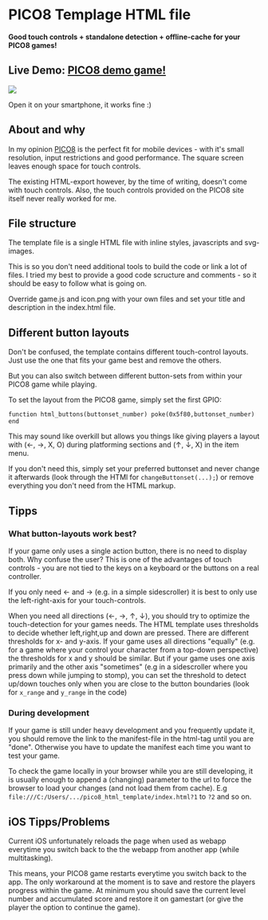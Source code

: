 # PICO8 Templage HTML file

**Good touch controls + standalone detection + offline-cache for your PICO8 games!**


## Live Demo: [PICO8 demo game!](https://headjump.github.io/pico8_html_template/)

[<img src="https://github.com/headjump/pico8_html_template/blob/gh-pages/html-demo.jpg?raw=true">](https://headjump.github.io/pico8_html_template/)

Open it on your smartphone, it works fine :)


## About and why

In my opinion [PICO8](https://www.lexaloffle.com/pico-8.php) is the perfect fit for mobile devices - with it's small resolution, input restrictions and good performance. The square screen leaves enough space for touch controls.

The existing HTML-export however, by the time of writing, doesn't come with touch controls. Also, the touch controls provided on the PICO8 site itself never really worked for me.


## File structure

The template file is a single HTML file with inline styles, javascripts and svg-images.

This is so you don't need additional tools to build the code or link a lot of files. I tried my best to provide a good code scructure and comments - so it should be easy to follow what is going on.

Override game.js and icon.png with your own files and set your title and description in the index.html file.



## Different button layouts

Don't be confused, the template contains different touch-control layouts. Just use the one that fits your game best and remove the others.

But you can also switch between different button-sets from within your PICO8 game while playing.

To set the layout from the PICO8 game, simply set the first GPIO:

```
function html_buttons(buttonset_number) poke(0x5f80,buttonset_number) end
```

This may sound like overkill but allows you things like giving players a layout with (←, →, X, O) during platforming sections and (↑, ↓, X) in the item menu.

If you don't need this, simply set your preferred buttonset and never change it afterwards (look through the HTMl for `changeButtonset(...);`) or remove everything you don't need from the HTML markup.


## Tipps

### What button-layouts work best?

If your game only uses a single action button, there is no need to display both. Why confuse the user? This is one of the advantages of touch controls - you are not tied to the keys on a keyboard or the buttons on a real controller.

If you only need ← and → (e.g. in a simple sidescroller) it is best to only use the left-right-axis for your touch-controls.

When you need all directions (←, →, ↑, ↓), you should try to optimize the touch-detection for your games needs. The HTML template uses thresholds to decide whether left,right,up and down are pressed. There are different thresholds for x- and y-axis. If your game uses all directions "equally" (e.g. for a game where your control your character from a top-down perspective) the thresholds for x and y should be similar. But if your game uses one axis primarily and the other axis "sometimes" (e.g in a sidescroller where you press down while jumping to stomp), you can set the threshold to detect up/down touches only when you are close to the button boundaries (look for `x_range` and `y_range` in the code)


### During development

If your game is still under heavy development and you frequently update it, you should remove the link to the manifest-file in the html-tag until you are "done". Otherwise you have to update the manifest each time you want to test your game.

To check the game locally in your browser while you are still developing, it is usually enough to append a (changing) parameter to the url to force the browser to load your changes (and not load them from cache). E.g `file:///C:/Users/.../pico8_html_template/index.html?1` to `?2` and so on.


## iOS Tipps/Problems

Current iOS unfortunately reloads the page when used as webapp everytime you switch back to the the webapp from another app (while multitasking).

This means, your PICO8 game restarts everytime you switch back to the app. The only workaround at the moment is to save and restore the players progress within the game. At minimum you should save the current level number and accumulated score and restore it on gamestart (or give the player the option to continue the game).
